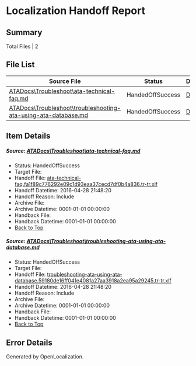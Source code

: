 # <a name='report-top'></a> Localization Handoff Report

## Summary
 Total Files | 2

## File List
 Source File | Status | Details 
 ----------- | ------ | ------- 
 [ATADocs\Troubleshoot\ata-technical-faq.md](https://github.com/Microsoft/ATADocs-pr/blob/345f73f751cfd6e0ce189d3489f713f5c3b3a9fc/ATADocs/Troubleshoot/ata-technical-faq.md) | HandedOffSuccess | [Details](#6003fcc8e48d206960bd8b6e3489e36bb68c25d8167)
 [ATADocs\Troubleshoot\troubleshooting-ata-using-ata-database.md](https://github.com/Microsoft/ATADocs-pr/blob/62ebda3dc5551319349bfe640914b71742c59ecf/ATADocs/Troubleshoot/troubleshooting-ata-using-ata-database.md) | HandedOffSuccess | [Details](#32694dac750b87a5a07b3a04a51c11054c50917f174)

## Item Details
##### <a name='6003fcc8e48d206960bd8b6e3489e36bb68c25d8167'></a> Source: [ATADocs\Troubleshoot\ata-technical-faq.md](https://github.com/Microsoft/ATADocs-pr/blob/345f73f751cfd6e0ce189d3489f713f5c3b3a9fc/ATADocs/Troubleshoot/ata-technical-faq.md)
* Status: HandedOffSuccess
* Target File: 
* Handoff File: [ata-technical-faq.fa1f89c776292e09c1d93eaa37cecd7df0b4a836.tr-tr.xlf](https://github.com/Microsoft/EM.handoff/blob/d1f65b290a357535a6294ecc79df8ff36a8064f9/ol-handoff/Microsoft/ATADocs-pr.tr-tr/master/ata-technical-faq.fa1f89c776292e09c1d93eaa37cecd7df0b4a836.tr-tr.xlf)
* Handoff Datetime: 2016-04-28 21:48:20
* Handoff Reason: Include
* Archive File: 
* Archive Datetime: 0001-01-01 00:00:00
* Handback File: 
* Handback Datetime: 0001-01-01 00:00:00
* [Back to Top](#report-top)

##### <a name='32694dac750b87a5a07b3a04a51c11054c50917f174'></a> Source: [ATADocs\Troubleshoot\troubleshooting-ata-using-ata-database.md](https://github.com/Microsoft/ATADocs-pr/blob/62ebda3dc5551319349bfe640914b71742c59ecf/ATADocs/Troubleshoot/troubleshooting-ata-using-ata-database.md)
* Status: HandedOffSuccess
* Target File: 
* Handoff File: [troubleshooting-ata-using-ata-database.59180de16ff041e4081a27aa3918a2ea95a29245.tr-tr.xlf](https://github.com/Microsoft/EM.handoff/blob/d1f65b290a357535a6294ecc79df8ff36a8064f9/ol-handoff/Microsoft/ATADocs-pr.tr-tr/master/troubleshooting-ata-using-ata-database.59180de16ff041e4081a27aa3918a2ea95a29245.tr-tr.xlf)
* Handoff Datetime: 2016-04-28 21:48:20
* Handoff Reason: Include
* Archive File: 
* Archive Datetime: 0001-01-01 00:00:00
* Handback File: 
* Handback Datetime: 0001-01-01 00:00:00
* [Back to Top](#report-top)


## Error Details

Generated by OpenLocalization.
